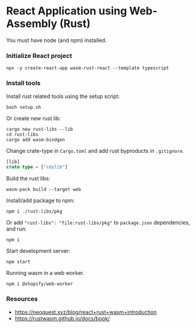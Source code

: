 # React Application using Web-Assembly (Rust)

You must have node (and npm) installed.

### Initialize React project
```console
npx -y create-react-app wasm-rust-react --template typescript
```

### Install tools

Install rust related tools using the setup script:
```console
bash setup.sh
```

Or create new rust lib:
```console
cargo new rust-libs --lib
cd rust-libs
cargo add wasm-bindgen
```

Change crate-type in `Cargo.toml` and add rust byproducts in `.gitignore`.
```rs
[lib]
crate-type = ["cdylib"]
```

Build the rust libs:
```console
wasm-pack build --target web
```

Install/add package to npm:
```
npm i ./rust-libs/pkg
```

Or add `"rust-libs": "file:rust-libs/pkg"` to `package.json` dependencies, and
run:
```console
npm i
```

Start development server:
```console
npm start
```

Running wasm in a web worker.
```
npm i @shopify/web-worker
```

### Resources
- <https://neoquest.xyz/blog/react+rust+wasm+introduction>
- <https://rustwasm.github.io/docs/book/>
